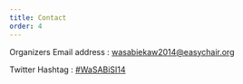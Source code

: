 ```yaml
---
title: Contact
order: 4
---
```


Organizers Email address
: [wasabiekaw2014@easychair.org](mailto:wasabiekaw2014@easychair.org)

Twitter Hashtag
: [#WaSABiSI14](https://twitter.com/search/realtime?q=%23wasabisi14)
